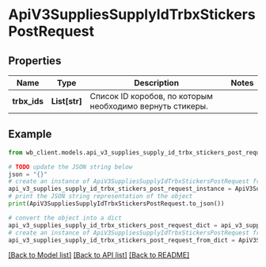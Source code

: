 # ApiV3SuppliesSupplyIdTrbxStickersPostRequest


## Properties

Name | Type | Description | Notes
------------ | ------------- | ------------- | -------------
**trbx_ids** | **List[str]** | Список ID коробов, по которым необходимо вернуть стикеры. | 

## Example

```python
from wb_client.models.api_v3_supplies_supply_id_trbx_stickers_post_request import ApiV3SuppliesSupplyIdTrbxStickersPostRequest

# TODO update the JSON string below
json = "{}"
# create an instance of ApiV3SuppliesSupplyIdTrbxStickersPostRequest from a JSON string
api_v3_supplies_supply_id_trbx_stickers_post_request_instance = ApiV3SuppliesSupplyIdTrbxStickersPostRequest.from_json(json)
# print the JSON string representation of the object
print(ApiV3SuppliesSupplyIdTrbxStickersPostRequest.to_json())

# convert the object into a dict
api_v3_supplies_supply_id_trbx_stickers_post_request_dict = api_v3_supplies_supply_id_trbx_stickers_post_request_instance.to_dict()
# create an instance of ApiV3SuppliesSupplyIdTrbxStickersPostRequest from a dict
api_v3_supplies_supply_id_trbx_stickers_post_request_from_dict = ApiV3SuppliesSupplyIdTrbxStickersPostRequest.from_dict(api_v3_supplies_supply_id_trbx_stickers_post_request_dict)
```
[[Back to Model list]](../README.md#documentation-for-models) [[Back to API list]](../README.md#documentation-for-api-endpoints) [[Back to README]](../README.md)


